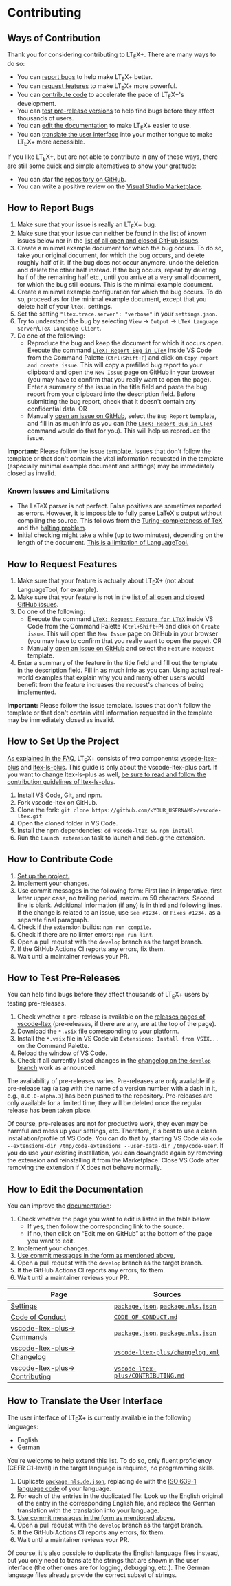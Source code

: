 <!--
   - Copyright (C) 2019-2021 Julian Valentin, LTeX Development Community
   -
   - This Source Code Form is subject to the terms of the Mozilla Public
   - License, v. 2.0. If a copy of the MPL was not distributed with this
   - file, You can obtain one at https://mozilla.org/MPL/2.0/.
   -->

# Contributing

## Ways of Contribution

Thank you for considering contributing to LT<sub>E</sub>X+. There are many ways to do so:

- You can [report bugs](#how-to-report-bugs) to help make LT<sub>E</sub>X+ better.
- You can [request features](#how-to-request-features) to make LT<sub>E</sub>X+ more powerful.
- You can [contribute code](#how-to-contribute-code) to accelerate the pace of LT<sub>E</sub>X+'s development.
- You can [test pre-release versions](#how-to-test-pre-releases) to help find bugs before they affect thousands of users.
- You can [edit the documentation](#how-to-edit-the-documentation) to make LT<sub>E</sub>X+ easier to use.
- You can [translate the user interface](#how-to-translate-the-user-interface) into your mother tongue to make LT<sub>E</sub>X+ more accessible.

If you like LT<sub>E</sub>X+, but are not able to contribute in any of these ways, there are still some quick and simple alternatives to show your gratitude:

- You can star the [repository on GitHub](https://github.com/ltex-plus/vscode-ltex-plus).
- You can write a positive review on the [Visual Studio Marketplace](https://marketplace.visualstudio.com/items?itemName=ltex-plus.vscode-ltex-plus).

## How to Report Bugs

1. Make sure that your issue is really an LT<sub>E</sub>X+ bug.
2. Make sure that your issue can neither be found in the list of known issues below nor in the [list of all open and closed GitHub issues](https://github.com/ltex-plus/vscode-ltex-plus/issues?q=is%3Aissue).
3. Create a minimal example document for which the bug occurs. To do so, take your original document, for which the bug occurs, and delete roughly half of it. If the bug does not occur anymore, undo the deletion and delete the other half instead. If the bug occurs, repeat by deleting half of the remaining half etc., until you arrive at a very small document, for which the bug still occurs. This is the minimal example document.
4. Create a minimal example configuration for which the bug occurs. To do so, proceed as for the minimal example document, except that you delete half of your `ltex.` settings.
5. Set the setting `"ltex.trace.server": "verbose"` in your `settings.json`.
6. Try to understand the bug by selecting `View` → `Output` → `LTeX Language Server`/`LTeX Language Client`.
7. Do one of the following:
   - Reproduce the bug and keep the document for which it occurs open. Execute the command [`LTeX: Report Bug in LTeX`](https://ltex-plus.github.io/ltex-plus/vscode-ltex-plus/commands.html#ltex-report-bug-in-ltex) inside VS Code from the Command Palette (`Ctrl+Shift+P`) and click on `Copy report and create issue`. This will copy a prefilled bug report to your clipboard and open the `New Issue` page on GitHub in your browser (you may have to confirm that you really want to open the page). Enter a summary of the issue in the title field and paste the bug report from your clipboard into the description field. Before submitting the bug report, check that it doesn't contain any confidential data. OR
   - Manually [open an issue on GitHub](https://github.com/ltex-plus/vscode-ltex-plus/issues/new/choose), select the `Bug Report` template, and fill in as much info as you can (the [`LTeX: Report Bug in LTeX`](https://ltex-plus.github.io/ltex-plus/vscode-ltex-plus/commands.html#ltex-report-bug-in-ltex) command would do that for you). This will help us reproduce the issue.

**Important:** Please follow the issue template. Issues that don't follow the template or that don't contain the vital information requested in the template (especially minimal example document and settings) may be immediately closed as invalid.

### Known Issues and Limitations

- The LaTeX parser is not perfect. False positives are sometimes reported as errors. However, it is impossible to fully parse LaTeX's output without compiling the source. This follows from the [Turing-completeness of TeX](https://en.wikipedia.org/w/index.php?title=TeX&oldid=979062806#Typesetting_system) and the [halting problem](https://en.wikipedia.org/w/index.php?title=Halting_problem&oldid=979261081).
- Initial checking might take a while (up to two minutes), depending on the length of the document. [This is a limitation of LanguageTool.](https://ltex-plus.github.io/ltex-plus/faq.html#why-does-ltex-have-such-a-high-cpu-load)

## How to Request Features

1. Make sure that your feature is actually about LT<sub>E</sub>X+ (not about LanguageTool, for example).
2. Make sure that your feature is not in the [list of all open and closed GitHub issues](https://github.com/ltex-plus/vscode-ltex-plus/issues?q=is%3Aissue).
3. Do one of the following:
   - Execute the command [`LTeX: Request Feature for LTeX`](https://ltex-plus.github.io/ltex-plus/vscode-ltex-plus/commands.html#ltex-request-feature-for-ltex) inside VS Code from the Command Palette (`Ctrl+Shift+P`) and click on `Create issue`. This will open the `New Issue` page on GitHub in your browser (you may have to confirm that you really want to open the page). OR
   - Manually [open an issue on GitHub](https://github.com/ltex-plus/vscode-ltex-plus/issues/new/choose) and select the `Feature Request` template.
4. Enter a summary of the feature in the title field and fill out the template in the description field. Fill in as much info as you can. Using actual real-world examples that explain why you and many other users would benefit from the feature increases the request's chances of being implemented.

**Important:** Please follow the issue template. Issues that don't follow the template or that don't contain vital information requested in the template may be immediately closed as invalid.

## How to Set Up the Project

[As explained in the FAQ](https://ltex-plus.github.io/ltex-plus/faq.html#whats-the-difference-between-vscode-ltex-ltex-ls-and-languagetool), LT<sub>E</sub>X+ consists of two components: [vscode-ltex-plus](https://github.com/ltex-plus/vscode-ltex-plus) and [ltex-ls-plus](https://github.com/ltex-plus/ltex-ls-plus). This guide is only about the vscode-ltex-plus part. If you want to change ltex-ls-plus as well, [be sure to read and follow the contribution guidelines of ltex-ls-plus](https://ltex-plus.github.io/ltex-plus/ltex-ls/contributing.html).

1. Install VS Code, Git, and npm.
2. Fork vscode-ltex on GitHub.
3. Clone the fork: `git clone https://github.com/<YOUR_USERNAME>/vscode-ltex.git`
4. Open the cloned folder in VS Code.
5. Install the npm dependencies: `cd vscode-ltex && npm install`
6. Run the `Launch extension` task to launch and debug the extension.

## How to Contribute Code

1. [Set up the project.](#how-to-set-up-the-project)
2. Implement your changes.
3. Use commit messages in the following form: First line in imperative, first letter upper case, no trailing period, maximum 50 characters. Second line is blank. Additional information (if any) is in third and following lines. If the change is related to an issue, use `See #1234.` or `Fixes #1234.` as a separate final paragraph.
4. Check if the extension builds: `npm run compile`.
5. Check if there are no linter errors: `npm run lint`.
6. Open a pull request with the `develop` branch as the target branch.
7. If the GitHub Actions CI reports any errors, fix them.
8. Wait until a maintainer reviews your PR.

## How to Test Pre-Releases

You can help find bugs before they affect thousands of LT<sub>E</sub>X+ users by testing pre-releases.

1. Check whether a pre-release is available on the [releases pages of vscode-ltex](https://github.com/ltex-plus/vscode-ltex-plus/releases) (pre-releases, if there are any, are at the top of the page).
2. Download the `*.vsix` file corresponding to your platform.
3. Install the `*.vsix` file in VS Code via `Extensions: Install from VSIX...` on the Command Palette.
4. Reload the window of VS Code.
5. Check if all currently listed changes in the [changelog on the `develop` branch](https://github.com/ltex-plus/vscode-ltex-plus/blob/develop/changelog.xml) work as announced.

The availability of pre-releases varies. Pre-releases are only available if a pre-release tag (a tag with the name of a version number with a dash in it, e.g., `8.0.0-alpha.3`) has been pushed to the repository. Pre-releases are only available for a limited time; they will be deleted once the regular release has been taken place.

Of course, pre-releases are not for productive work, they even may be harmful and mess up your settings, etc. Therefore, it's best to use a clean installation/profile of VS Code. You can do that by starting VS Code via `code --extensions-dir /tmp/code-extensions --user-data-dir /tmp/code-user`. If you do use your existing installation, you can downgrade again by removing the extension and reinstalling it from the Marketplace. Close VS Code after removing the extension if X does not behave normally.

## How to Edit the Documentation

You can improve the [documentation](https://ltex-plus.github.io/ltex-plus):

1. Check whether the page you want to edit is listed in the table below.
   - If yes, then follow the corresponding link to the source.
   - If no, then click on “Edit me on GitHub” at the bottom of the page you want to edit.
2. Implement your changes.
3. [Use commit messages in the form as mentioned above.](#how-to-contribute-code)
4. Open a pull request with the `develop` branch as the target branch.
5. If the GitHub Actions CI reports any errors, fix them.
6. Wait until a maintainer reviews your PR.

| Page | Sources |
| ---- | ------- |
| [Settings](https://ltex-plus.github.io/ltex-plus/settings.html) | [`package.json`](https://github.com/ltex-plus/vscode-ltex-plus/blob/develop/package.json), [`package.nls.json`](https://github.com/ltex-plus/vscode-ltex-plus/blob/develop/package.nls.json) |
| [Code of Conduct](https://ltex-plus.github.io/ltex-plus/code-of-conduct.html) | [`CODE_OF_CONDUCT.md`](https://github.com/ltex-plus/vscode-ltex-plus/blob/develop/CODE_OF_CONDUCT.md) |
| [vscode-ltex-plus→ Commands](https://ltex-plus.github.io/ltex-plus/vscode-ltex-plus/commands.html) | [`package.json`](https://github.com/ltex-plus/vscode-ltex-plus/blob/develop/package.json), [`package.nls.json`](https://github.com/ltex-plus/vscode-ltex-plus/blob/develop/package.nls.json) |
| [vscode-ltex-plus→ Changelog](https://ltex-plus.github.io/ltex-plus/vscode-ltex-plus/changelog.html) | [`vscode-ltex-plus/changelog.xml`](https://github.com/ltex-plus/vscode-ltex-plus/blob/develop/changelog.xml) |
| [vscode-ltex-plus→ Contributing](https://ltex-plus.github.io/ltex-plus/vscode-ltex-plus/contributing.html) | [`vscode-ltex-plus/CONTRIBUTING.md`](https://github.com/ltex-plus/vscode-ltex-plus/blob/develop/CONTRIBUTING.md) |

## How to Translate the User Interface

The user interface of LT<sub>E</sub>X+ is currently available in the following languages:

- English
- German

You're welcome to help extend this list. To do so, only fluent proficiency (CEFR C1-level) in the target language is required, no programming skills.

1. Duplicate [`package.nls.de.json`](https://github.com/ltex-plus/vscode-ltex-plus/blob/develop/package.nls.de.json), replacing `de` with the [ISO 639-1 language code](https://en.wikipedia.org/wiki/List_of_ISO_639-1_codes) of your language.
2. For each of the entries in the duplicated file: Look up the English original of the entry in the corresponding English file, and replace the German translation with the translation into your language.
3. [Use commit messages in the form as mentioned above.](#how-to-contribute-code)
4. Open a pull request with the `develop` branch as the target branch.
5. If the GitHub Actions CI reports any errors, fix them.
6. Wait until a maintainer reviews your PR.

Of course, it's also possible to duplicate the English language files instead, but you only need to translate the strings that are shown in the user interface (the other ones are for logging, debugging, etc.). The German language files already provide the correct subset of strings.
